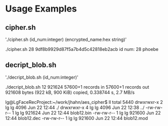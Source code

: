 # Usage Examples
## cipher.sh 
'./cipher.sh (id_num:integer) (encrypted_name:hex string)'

./cipher.sh 28 9df8b9929d87f5a7b4d5c42818eb2acb
id num: 28
phoebe

## decript_blob.sh
'./decript_blob.sh (id_num:integer)'

./decript_blob.sh 12
921624
57600+1 records in
57600+1 records out
921608 bytes (922 kB, 900 KiB) copied, 0.338744 s, 2.7 MB/s

lg@LgFaceRecProject:~/work/jhahn/aes_cipher$ ll
total 5440
drwxrwxr-x 2 lg lg   4096 Jun 22 12:44 ./
drwxrwxr-x 4 lg lg   4096 Jun 22 12:38 ../
-rw-rw-r-- 1 lg lg 921624 Jun 22 12:44 blob12.bin
-rw-rw-r-- 1 lg lg 921600 Jun 22 12:44 blob12.dec
-rw-rw-r-- 1 lg lg 921600 Jun 22 12:44 blob12.mod

